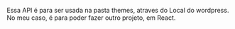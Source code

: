 Essa API é para ser usada na pasta themes, atraves do Local do wordpress. No meu caso, é para poder fazer outro projeto, em React.
